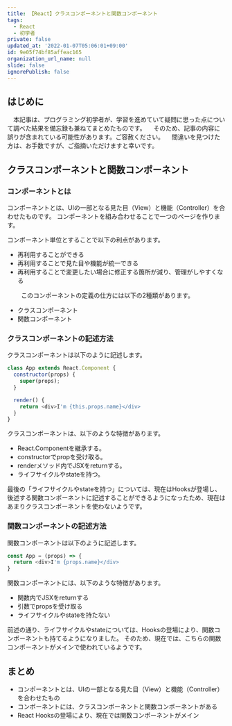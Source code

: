 ```yaml
---
title: 【React】クラスコンポーネントと関数コンポーネント
tags:
  - React
  - 初学者
private: false
updated_at: '2022-01-07T05:06:01+09:00'
id: 9e05f74bf85affeac165
organization_url_name: null
slide: false
ignorePublish: false
---
```

## はじめに
　本記事は、プログラミング初学者が、学習を進めていて疑問に思った点について調べた結果を備忘録も兼ねてまとめたものです。
　そのため、記事の内容に誤りが含まれている可能性があります。ご容赦ください。
　間違いを見つけた方は、お手数ですが、ご指摘いただけますと幸いです。

## クラスコンポーネントと関数コンポーネント

### コンポーネントとは

コンポーネントとは、UIの一部となる見た目（View）と機能（Controller）を合わせたものです。
コンポーネントを組み合わせることで一つのページを作ります。

コンポーネント単位とすることで以下の利点があります。

- 再利用することができる
- 再利用することで見た目や機能が統一できる
- 再利用することで変更したい場合に修正する箇所が減り、管理がしやすくなる

　　
このコンポーネントの定義の仕方には以下の2種類があります。

- クラスコンポーネント
- 関数コンポーネント



### クラスコンポーネントの記述方法
クラスコンポーネントは以下のように記述します。

```.js
class App extends React.Component {
  constructor(props) {
    super(props);
  }

  render() {
    return <div>I'm {this.props.name}</div>
  }
}
```

クラスコンポーネントは、以下のような特徴があります。

- React.Componentを継承する。
- constructorでpropを受け取る。
- renderメソッド内でJSXをreturnする。
- ライフサイクルやstateを持つ。

最後の「ライフサイクルやstateを持つ」については、現在はHooksが登場し、後述する関数コンポーネントに記述することができるようになったため、現在はあまりクラスコンポーネントを使わないようです。


### 関数コンポーネントの記述方法
関数コンポーネントは以下のように記述します。

```.js
const App = (props) => {
  return <div>I'm {props.name}</div>
}
```
関数コンポーネントには、以下のような特徴があります。

- 関数内でJSXをreturnする
- 引数でpropsを受け取る
- ライフサイクルやstateを持たない

前述の通り、ライフサイクルやstateについては、Hooksの登場により、関数コンポーネントも持てるようになりました。
そのため、現在では、こちらの関数コンポーネントがメインで使われているようです。

## まとめ

- コンポーネントとは、UIの一部となる見た目（View）と機能（Controller）を合わせたもの
- コンポーネントには、クラスコンポーネントと関数コンポーネントがある
- React Hooksの登場により、現在では関数コンポーネントがメイン
